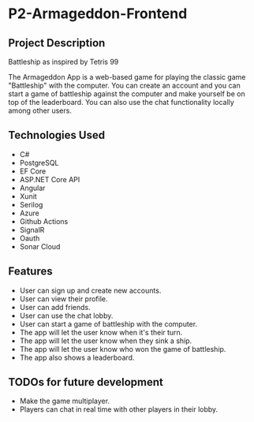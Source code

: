 # P2-Armageddon-Frontend


## Project Description

Battleship as inspired by Tetris 99

The Armageddon App is a web-based game for playing the classic game "Battleship" with the computer. You can create an account and you can start a game of battleship against the computer and make yourself be on top of the leaderboard. You can also use the chat functionality locally among other users.

## Technologies Used

* C#
* PostgreSQL
* EF Core
* ASP.NET Core API
* Angular
* Xunit 
* Serilog 
* Azure 
* Github Actions 
* SignalR
* Oauth 
* Sonar Cloud

## Features

* User can  sign up and create new accounts.
* User can view their profile.
* User can add friends.
* User can use the chat lobby.
* User can start a game of battleship with the computer.
* The app will let the user know when it's their turn.
* The app will let the user know when they sink a ship.
* The app will let the user know who won the game of battleship.
* The app also shows a leaderboard.

## TODOs for future development
* Make the game multiplayer.
* Players can chat in real time with other players in their lobby.
